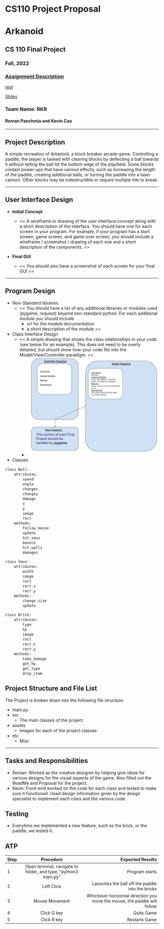 # CS110 Project Proposal
# Arkanoid
## CS 110 Final Project
### Fall, 2022
### [Assignment Description](https://docs.google.com/document/d/1H4R6yLL7som1lglyXWZ04RvTp_RvRFCCBn6sqv-82ps/edit?usp=sharing)

[repl](https://replit.com/join/udspqfxicu-romanpanchmia)

[Slides](https://docs.google.com/presentation/d/1VBqLj7K3Fp3bzePjnTa2nCsM4RtaFZeKUjmoy5pQx8g/edit?usp=sharing)

### Team Name: RKR 
#### Roman Panchmia and Kevin Cao

***

## Project Description
A simple recreation of Arkanoid, a block breaker arcade game. Controlling a paddle, the player is tasked with clearing blocks by deflecting a ball towards it without letting the ball hit the bottom edge of the playfield. Some blocks contain power-ups that have various effects, such as increasing the length of the paddle, creating additional balls, or turning the paddle into a laser cannon. Other blocks may be indestructible or require multiple hits to break.

***    

## User Interface Design

- **Initial Concept**
  - << A wireframe or drawing of the user interface concept along with a short description of the interface. You should have one for each screen in your program. For example, if your program has a start screen, game screen, and game over screen, you should include a wireframe / screenshot / drawing of each one and a short description of the components. >>
    
    
- **Final GUI**
  - << You should also have a screenshot of each screen for your final GUI >>

***        

## Program Design

* Non-Standard libraries
    * << You should have a list of any additional libraries or modules used (pygame, request) beyond non-standard python. 
         For each additional module you should include
         - url for the module documentation
         - a short description of the module >>
* Class Interface Design
    * << A simple drawing that shows the class relationships in your code (see below for an example). This does not need to be overly detailed, but should show how your code fits into the Model/View/Controller paradigm. >>
        * ![class diagram](assets/class_diagram.jpg) 
* Classes
```
class Ball:
    attributes:
        speed
        angle
        changex
        changey
        damage
        x
        y
        image
        rect
    methods:
        follow_mouse
        update
        hit_vaus
        bounce
        hit_walls
        damages
```
```
class Vaus:
    attributes:
        width
        image
        rect
        rect.x
        rect.y
    methods:
        change_size
        update
```
```
class Brick:
    attributes:
        type
        hp
        image
        rect
        rect.x
        rect.y
    methods:
        take_damage
        get_hp
        get_type
        drop_item
```

## Project Structure and File List

The Project is broken down into the following file structure:

* main.py
* src
    * The main classes of the project
* assets
    * Images for each of the project classes
* etc
    * Misc

***

## Tasks and Responsibilities 

   * Roman: Worked as the creative designer by helping give ideas for various designs for the visual aspects of the game. Also filled out the ReadMe and Proposal for the project.
   * Kevin: Front-end worked on the code for each class and tested to make sure it functioned. Used design information given by the design specialist to implement each class and the various code.  

## Testing

* Everytime we implemented a new feature, such as the brick, or the paddle, we tested it.

## ATP

| Step                 |Procedure             |Expected Results                   |
|----------------------|:--------------------:|----------------------------------:|
|  1                   | Open terminal, navigate to folder, and type, “python3 main.py” | Program starts |
|  2                   | Left Click           | Launches the ball off the paddle into the bricks |
|  3                   | Mouse Movement       | Whichever horizontal direction you move the mouse, the paddle will follow |
|  4                   | Click Q key          | Quits Game |
|  5                   | Click R key          | Restarts Game |